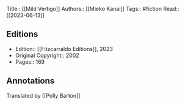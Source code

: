 Title:: [[Mild Vertigo]]
Authors:: [[Mieko Kanai]]
Tags:: #fiction 
Read:: [[2023-06-13]]

## Editions
- Edition:: [[Fitzcarraldo Editions]], 2023
- Original Copyright:: 2002
- Pages:: 169

## Annotations

Translated by [[Polly Barton]]